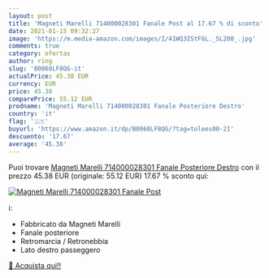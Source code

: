 ```yaml
---
layout: post
title: 'Magneti Marelli 714000028301 Fanale Post al 17.67 % di sconto'
date: 2021-01-15 09:32:27
image: 'https://m.media-amazon.com/images/I/41WQ3IStF6L._SL200_.jpg'
comments: true
category: ofertas
author: ring
slug: 'B0068LF8QG-it'
actualPrice: 45.38 EUR
currency: EUR
price: 45.38
comparePrice: 55.12 EUR
prodname: 'Magneti Marelli 714000028301 Fanale Posteriore Destro'
country: 'it'
flag: '🇮🇹'
buyurl: 'https://www.amazon.it/dp/B0068LF8QG/?tag=tolees00-21'
descuento: '17.67'
average: '45.38'
---
```


Puoi trovare [Magneti Marelli 714000028301 Fanale Posteriore Destro](https://www.amazon.it/dp/B0068LF8QG/?tag=tolees00-21) con il prezzo 45.38 EUR (originale: 55.12 EUR) 17.67 % sconto qui:

[![Magneti Marelli 714000028301 Fanale Post](https://m.media-amazon.com/images/I/41WQ3IStF6L._SL200_.jpg)](https://www.amazon.it/dp/B0068LF8QG/?tag=tolees00-21)

ℹ️:

- Fabbricato da Magneti Marelli
- Fanale posteriore
- Retromarcia / Retronebbia
- Lato destro passeggero

[🛒 Acquista qui!!](https://www.amazon.it/dp/B0068LF8QG/?tag=tolees00-21)
